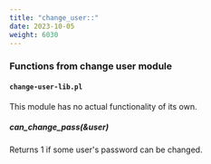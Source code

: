 ```yaml
---
title: "change_user::"
date: 2023-10-05
weight: 6030
---
```


### Functions from change user module

#### `change-user-lib.pl`

This module has no actual functionality of its own.

##### can_change_pass(&user)

Returns 1 if some user's password can be changed.
